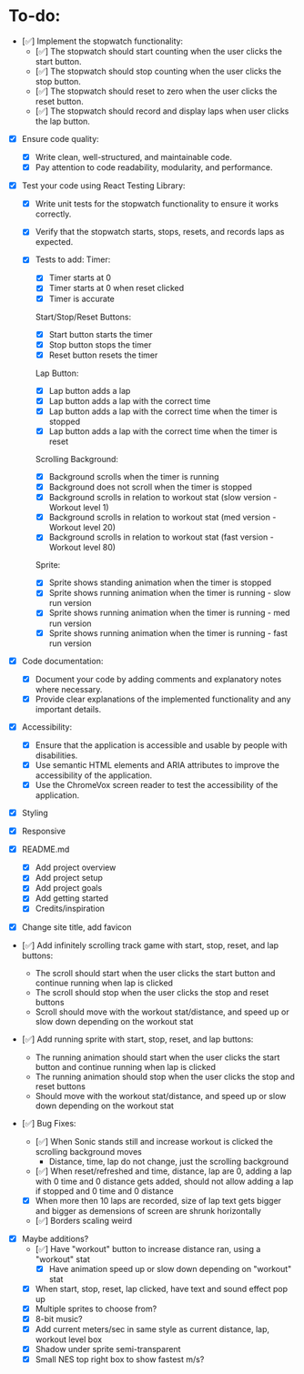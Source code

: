 
# To-do:

- [✅] Implement the stopwatch functionality:
    - [✅] The stopwatch should start counting when the user clicks the start button.
    - [✅] The stopwatch should stop counting when the user clicks the stop button.
    - [✅] The stopwatch should reset to zero when the user clicks the reset button.
    - [✅] The stopwatch should record and display laps when user clicks the lap button.

- [x] Ensure code quality:
    - [x] Write clean, well-structured, and maintainable code.
    - [x] Pay attention to code readability, modularity, and performance.

- [x] Test your code using React Testing Library:
    - [x] Write unit tests for the stopwatch functionality to ensure it works correctly.
    - [x] Verify that the stopwatch starts, stops, resets, and records laps as expected.
    
    - [x] Tests to add:
        Timer:
        - [x] Timer starts at 0
        - [x] Timer starts at 0 when reset clicked
        - [x] Timer is accurate

        Start/Stop/Reset Buttons:
        - [x] Start button starts the timer
        - [x] Stop button stops the timer
        - [x] Reset button resets the timer

        Lap Button:
        - [x] Lap button adds a lap
        - [x] Lap button adds a lap with the correct time
        - [x] Lap button adds a lap with the correct time when the timer is stopped
        - [x] Lap button adds a lap with the correct time when the timer is reset

        Scrolling Background:
        - [x] Background scrolls when the timer is running
        - [x] Background does not scroll when the timer is stopped
        - [x] Background scrolls in relation to workout stat (slow version - Workout level 1)
        - [x] Background scrolls in relation to workout stat (med version - Workout level 20)
        - [x] Background scrolls in relation to workout stat (fast version - Workout level 80)

        Sprite:
        - [x] Sprite shows standing animation when the timer is stopped
        - [x] Sprite shows running animation when the timer is running - slow run version
        - [x] Sprite shows running animation when the timer is running - med run version
        - [x] Sprite shows running animation when the timer is running - fast run version

- [x] Code documentation:
    - [x] Document your code by adding comments and explanatory notes where necessary.
    - [x] Provide clear explanations of the implemented functionality and any important details.

- [x] Accessibility:
    - [x] Ensure that the application is accessible and usable by people with disabilities.
    - [x] Use semantic HTML elements and ARIA attributes to improve the accessibility of the application.
    - [x] Use the ChromeVox screen reader to test the accessibility of the application.

- [x] Styling

- [x] Responsive

- [x] README.md
    - [x] Add project overview
    - [x] Add project setup
    - [x] Add project goals
    - [x] Add getting started
    - [x] Credits/inspiration

- [x] Change site title, add favicon

- [✅] Add infinitely scrolling track game with start, stop, reset, and lap buttons:
    - The scroll should start when the user clicks the start button and continue running when lap is clicked
    - The scroll should stop when the user clicks the stop and reset buttons
    - Scroll should move with the workout stat/distance, and speed up or slow down depending on the workout stat

- [✅] Add running sprite with start, stop, reset, and lap buttons:
    - The running animation should start when the user clicks the start button and continue running when lap is clicked
    - The running animation should stop when the user clicks the stop and reset buttons
    - Should move with the workout stat/distance, and speed up or slow down depending on the workout stat

- [✅] Bug Fixes:
    - [✅] When Sonic stands still and increase workout is clicked the scrolling background moves
        - Distance, time, lap do not change, just the scrolling background
    - [✅] When reset/refreshed and time, distance, lap are 0, adding a lap with 0 time and 0 distance
          gets added, should not allow adding a lap if stopped and 0 time and 0 distance
    - [x] When more then 10 laps are recorded, size of lap text gets bigger and bigger as demensions of screen are shrunk horizontally
    - [✅] Borders scaling weird

- [x] Maybe additions?
    - [✅] Have "workout" button to increase distance ran, using a "workout" stat
        - [x] Have animation speed up or slow down depending on "workout" stat
    - [x] When start, stop, reset, lap clicked, have text and sound effect pop up
    - [x] Multiple sprites to choose from?
    - [x] 8-bit music?
    - [x] Add current meters/sec in same style as current distance, lap, workout level box
    - [x] Shadow under sprite semi-transparent 
    - [x] Small NES top right box to show fastest m/s?